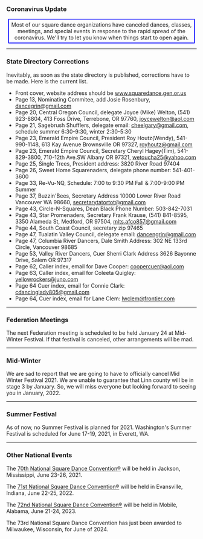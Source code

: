 ### Coronavirus Update

<center>
<div style='border: 2px solid blue; width:480px; padding:5px'>
Most of our square dance organizations have canceled dances, classes, meetings, 
and special events in response to the rapid spread of the coronavirus.  We'll try to
let you know when things start to open again.
</div>
</center>

---

### State Directory Corrections

Inevitably, as soon as the state directory is published, corrections have to be made.  Here is the current list.

* Front cover, website address should be www.squaredance.gen.or.us
* Page 13, Nominating Commitee, add Josie Rosenbury, dancegrin@gmail.com
* Page 20, Central Oregon Council, delegate Joyce (Mike) Welton, (541) 923-8804,
413 Foss Drive, Terrebone, OR 97760, joycewelton@aol.com
* Page 21, Sagebrush Shufflers, delegate email: cheelgary@gmail.com, 
schedule summer 6:30-9:30, winter 2:30-5:30
* Page 23, Emerald Empire Council, President Roy Houtz(Wendy), 541-990-1148, 613 Kay Avenue Brownsville OR 97327, royhoutz@gmail.com
* Page 23, Emerald Empire Council, Secretary Cheryl Hagey(Tim), 541-829-3800, 710-12th Ave.SW Albany OR 97321, wetoucha25@yahoo.com
* Page 25, Single Trees, President address: 3820 River Road 97404
* Page 26, Sweet Home Squarenaders, delegate phone number: 541-401-3600
* Page 33, Re-Vu-NQ, Schedule: 7:00 to 9:30 PM Fall & 7:00-9:00 PM Summer
* Page 37, Buzzin'Bees, Secretary Address 10000 Lower River Road Vancouver WA 98660, secretarytatortot@gmail.com
* Page 43, Circle-N-Squares, Dean Black Phone Number: 503-842-7031
* Page 43, Star Promenaders, Secretary Frank Krause, (541) 841-8595, 3350 Alameda St, Medford, OR 97504, mlts.afco857@gmail.com
* Page 44, South Coast Council, secretary zip 97465
* Page 47, Tualatin Valley Council, delegate email: dancengrin@gmail.com
* Page 47, Columbia River Dancers, Dale Smith Address: 302 NE 133rd Circle, Vancouver 98685
* Page 53, Valley River Dancers, Cuer Sherri Clark Address 3626 Bayonne Drive, Salem OR 97317
* Page 62, Caller index, email for Dave Cooper: coopercuer@aol.com
* Page 63, Caller index, email for Coleeta Quigley: yellowrockers@juno.com
* Page 64 Cuer index, email for Connie Clark: cdancinglady805@gmail.com
* Page 64, Cuer index, email for Lane Clem: lwclem@frontier.com

---

### Federation Meetings

The next Federation meeting is scheduled to be held January 24 at Mid-Winter Festival.  If that festival is canceled, other arrangements will be mad.

----

### Mid-Winter

We are sad to report that we are going to have to officially cancel Mid Winter Festival 2021. We are unable to guarantee that Linn county will be in stage 3 by January.  So, we will miss everyone but looking forward to seeing you in January, 2022.

----

### Summer Festival

As of now, no Summer Festival is planned for 2021.  Washington's Summer Festival is scheduled for June 17-19, 2021, in Everett, WA.

---

### Other National Events

The [70th National Square Dance Convention&reg;](https://www.70nsdc.com/) will be held in Jackson, Mississippi, June 23-26, 2021.

The [71st National Square Dance Convention&reg;](https://www.71nsdc.org/) will be held in Evansville, Indiana, June 22-25, 2022.

The [72nd National Square Dance Convention&reg;](https://www.72nsdc.com/) will be held in Mobile, Alabama, June 21-24, 2023.

The 73rd National Square Dance Convention has just been awarded to Milwaukee, Wisconsin, for June of 2024.


